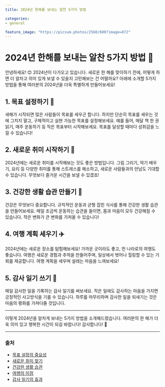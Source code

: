 ```yaml
---
title: 2024년 한해를 보내는 알찬 5가지 방법

categories: 
- general

feature_image: "https://picsum.photos/2560/600?image=872"
---
```


# 2024년 한해를 보내는 알찬 5가지 방법 🌟

안녕하세요! 😊 2024년이 다가오고 있습니다. 새로운 한 해를 맞이하기 전에, 어떻게 하면 더 알차고 의미 있게 보낼 수 있을지 고민해보는 건 어떨까요? 아래에 소개할 5가지 방법을 통해 여러분의 2024년을 더욱 특별하게 만들어보세요!

## 1. 목표 설정하기 🎯

새해가 시작되면 많은 사람들이 목표를 세우곤 합니다. 하지만 단순히 목표를 세우는 것에 그치지 말고, 구체적이고 실현 가능한 목표를 설정해보세요. 예를 들어, 매달 책 한 권 읽기, 매주 운동하기 등 작은 목표부터 시작해보세요. 목표를 달성할 때마다 성취감을 느낄 수 있습니다!

## 2. 새로운 취미 시작하기 🎨

2024년에는 새로운 취미를 시작해보는 것도 좋은 방법입니다. 그림 그리기, 악기 배우기, 요리 등 다양한 취미를 통해 스트레스를 해소하고, 새로운 사람들과의 만남도 기대할 수 있습니다. 무엇보다 즐거운 시간을 보낼 수 있겠죠!

## 3. 건강한 생활 습관 만들기 🥗

건강은 무엇보다 중요합니다. 규칙적인 운동과 균형 잡힌 식사를 통해 건강한 생활 습관을 만들어보세요. 매일 조금씩 운동하는 습관을 들이면, 몸과 마음이 모두 건강해질 수 있습니다. 작은 변화가 큰 변화를 가져올 수 있습니다!

## 4. 여행 계획 세우기 ✈️

2024년에는 새로운 장소를 탐험해보세요! 가까운 곳이라도 좋고, 먼 나라로의 여행도 좋습니다. 여행은 새로운 경험과 추억을 만들어주며, 일상에서 벗어나 힐링할 수 있는 기회를 제공합니다. 여행 계획을 세우며 설레는 마음을 느껴보세요!

## 5. 감사 일기 쓰기 📖

매일 감사한 일을 기록하는 감사 일기를 써보세요. 작은 일에도 감사하는 마음을 가지면 긍정적인 사고방식을 기를 수 있습니다. 하루를 마무리하며 감사한 일을 되새기는 것은 마음의 평화를 가져다줄 것입니다.

---

이렇게 2024년을 알차게 보내는 5가지 방법을 소개해드렸습니다. 여러분의 한 해가 더욱 의미 있고 행복한 시간이 되길 바랍니다! 감사합니다! 💖

---

### 출처
- [목표 설정의 중요성](https://www.example.com)
- [새로운 취미 찾기](https://www.example.com)
- [건강한 생활 습관](https://www.example.com)
- [여행의 이점](https://www.example.com)
- [감사 일기의 효과](https://www.example.com)